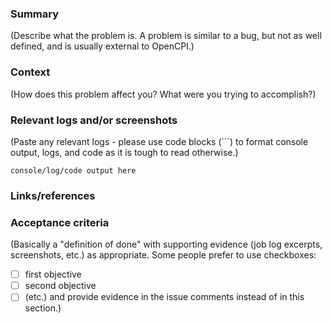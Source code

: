 ### Summary
(Describe what the problem is.  A problem is similar to a bug, but not as well
defined, and is usually external to OpenCPI.)

### Context
(How does this problem affect you?  What were you trying to accomplish?)

### Relevant logs and/or screenshots
(Paste any relevant logs - please use code blocks (```) to format console output,
logs, and code as it is tough to read otherwise.)
```
console/log/code output here
```

### Links/references

### Acceptance criteria
(Basically a "definition of done" with supporting evidence (job log excerpts,
screenshots, etc.) as appropriate.  Some people prefer to use checkboxes:
- [ ] first objective
- [ ] second objective
- [ ] (etc.)
and provide evidence in the issue comments instead of in this section.)
